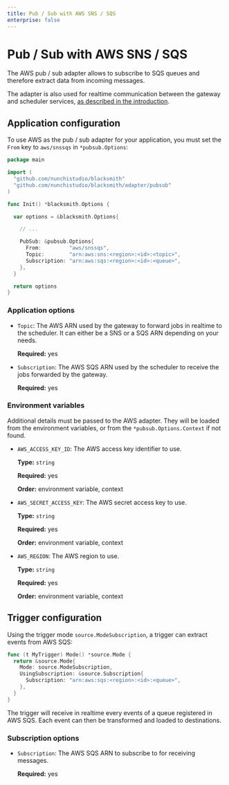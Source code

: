 ```yaml
---
title: Pub / Sub with AWS SNS / SQS
enterprise: false
---
```


# Pub / Sub with AWS SNS / SQS

The AWS pub / sub adapter allows to subscribe to SQS queues and therefore extract
data from incoming messages.

The adapter is also used for realtime communication between the gateway and scheduler
services, [as described in the introduction](/blacksmith/introduction/what/how).

## Application configuration

To use AWS as the pub / sub adapter for your application, you must set the `From`
key to `aws/snssqs` in `*pubsub.Options`:
```go
package main

import (
  "github.com/nunchistudio/blacksmith"
  "github.com/nunchistudio/blacksmith/adapter/pubsub"
)

func Init() *blacksmith.Options {

  var options = &blacksmith.Options{

    // ...

    PubSub: &pubsub.Options{
      From:         "aws/snssqs",
      Topic:        "arn:aws:sns:<region>:<id>:<topic>",
      Subscription: "arn:aws:sqs:<region>:<id>:<queue>",
    },
  }

  return options
}

```

### Application options

- `Topic`: The AWS ARN used by the gateway to forward jobs in realtime to the
  scheduler. It can either be a SNS or a SQS ARN depending on your needs.

  **Required:** yes

- `Subscription`: The AWS SQS ARN used by the scheduler to receive the jobs forwarded
  by the gateway.

  **Required:** yes

### Environment variables

Additional details must be passed to the AWS adapter. They will be loaded from the
environment variables, or from the `*pubsub.Options.Context` if not found.

- `AWS_ACCESS_KEY_ID`: The AWS access key identifier to use.
  
  **Type:** `string`

  **Required:** yes

  **Order:** environment variable, context

- `AWS_SECRET_ACCESS_KEY`: The AWS secret access key to use.
  
  **Type:** `string`

  **Required:** yes

  **Order:** environment variable, context

- `AWS_REGION`: The AWS region to use.
  
  **Type:** `string`

  **Required:** yes

  **Order:** environment variable, context


## Trigger configuration

Using the trigger mode `source.ModeSubscription`, a trigger can extract events from
AWS SQS:
```go
func (t MyTrigger) Mode() *source.Mode {
  return &source.Mode{
    Mode: source.ModeSubscription,
    UsingSubscription: &source.Subscription{
      Subscription: "arn:aws:sqs:<region>:<id>:<queue>",
    },
  }
}

```

The trigger will receive in realtime every events of a queue registered in AWS SQS.
Each event can then be transformed and loaded to destinations.

### Subscription options

- `Subscription`: The AWS SQS ARN to subscribe to for receiving messages.

  **Required:** yes
